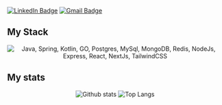 [![LinkedIn Badge](https://img.shields.io/badge/-LinkedIn-0A66C2?style=flat-square&logo=LinkedIn&logoColor=white)](https://www.linkedin.com/in/victor-lira-front-end/)
[![Gmail Badge](https://img.shields.io/badge/-victorliracorporativo@gmail.com-ea4336?style=flat-square&logo=Gmail&logoColor=white&link=mailto:victorliracorporativo@gmail.com)](mailto:victorliracorporativo@gmail.com)

## My Stack
<p align="center">
  <img src="https://skillicons.dev/icons?i=typescript,java,spring,nodejs,nestjs,react,vuejs,angular,next,aws,postgres,mysql,redis,docker&theme=dark" alt="Java, Spring, Kotlin, GO, Postgres, MySql, MongoDB, Redis, NodeJs, Express, React, NextJs, TailwindCSS">
</p>

## My stats
<div align="center">
  <img src="https://github-readme-stats.vercel.app/api?username=victorlirafront&theme=discord_old_blurple&show_icons=true&hide_rank=true&custom_title=Stats&count_private=true&hide_border=true&hide=issues&line_height=24&bg_color=0d111700" alt="Github stats" />
  <img src="https://github-readme-stats.vercel.app/api/top-langs/?username=victorlirafront&layout=compact&theme=discord_old_blurple&count_private=true&hide_border=true&bg_color=0d1117" alt="Top Langs">
</div> 
